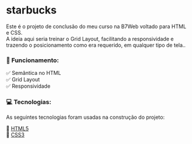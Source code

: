 # starbucks

Este é o projeto de conclusão do meu curso na B7Web voltado para HTML e CSS.<br>
A ideia aqui seria treinar o Grid Layout, facilitando a responsividade e trazendo o posicionamento como era requerido, em qualquer tipo de tela..<br>

### 🎢 Funcionamento:

✅ Semântica no HTML<br>
✅ Grid Layout<br>
✅ Responsividade<br>

### 💻 Tecnologias:

As seguintes tecnologias foram usadas na construção do projeto:<br>

🔣 [HTML5](https://html5.org)<br>
🎨 [CSS3](https://www.css3.com)<br>
